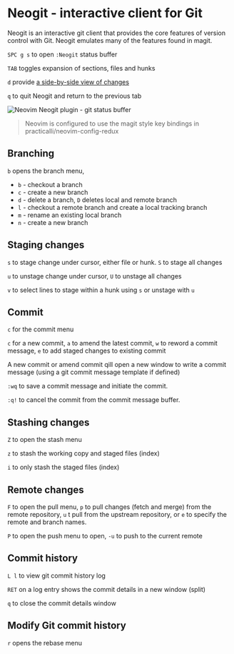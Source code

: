 # Neogit - interactive client for Git

Neogit is an interactive git client that provides the core features of version control with Git.  Neogit emulates many of the features found in magit.

`SPC g s` to open `:Neogit` status buffer

`TAB` toggles expansion of sections, files and hunks

`d` provide [a side-by-side view of changes](diffview.md)

`q` to quit Neogit and return to the previous tab

![Neovim Neogit plugin - git status buffer](https://raw.githubusercontent.com/practicalli/graphic-design/live/neovim/screenshots/neovim-neogit-status.png)

> Neovim is configured to use the magit style key bindings in practicalli/neovim-config-redux


## Branching

`b` opens the branch menu,

* `b` - checkout a branch
* `c` - create a new branch
* `d` - delete a branch, `D` deletes local and remote branch
* `l` - checkout a remote branch and create a local tracking branch
* `m` - rename an existing local branch
* `n` - create a new branch


## Staging changes

`s` to stage change under cursor, either file or hunk. `S` to stage all changes

`u` to unstage change under cursor, `U` to unstage all changes

`v` to select lines to stage within a hunk using `s` or unstage with `u`

## Commit

`c` for the commit menu

`c` for a new commit, `a` to amend the latest commit, `w` to reword a commit message, `e` to add staged changes to existing commit

A new commit or amend commit qill open a new window to write a commit message (using a git commit message template if defined)

`:wq` to save a commit message and initiate the commit.

`:q!`  to cancel the commit from the commit message buffer.


## Stashing changes

`Z` to open the stash menu

`z` to stash the working copy and staged files (index)

`i` to only stash the staged files (index)


## Remote changes

`F` to open the pull menu, `p` to pull changes (fetch and merge) from the remote repository, `u` t pull from the upstream repository, or `e` to specify the remote and branch names.

`P` to open the push menu to open, `-u` to push to the current remote



## Commit history

`L l` to view git commit history log

`RET` on a log entry shows the commit details in a new window (split)

`q` to close the commit details window


## Modify Git commit history

`r` opens the rebase menu

